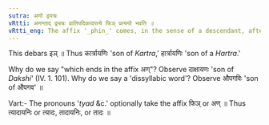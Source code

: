 ```yaml
---
sutra: अणो द्वयचः
vRtti: अणन्ताद् द्व्यचः प्रातिपदिकादपत्ये फिञ् प्रत्ययो भवति ॥
vRtti_eng: The affix '_phin_' comes, in the sense of a descendant, after a dissyllabic word ending in the affix 'अण्'.
---
```

This debars इञ् ॥ Thus कार्त्रायणिः 'son of _Kartra_,' हार्त्रायणिः 'son of a _Hartra_.'

Why do we say "which ends in the affix अण्"? Observe दाक्षायणः 'son of _Dakshi_' (IV. 1. 101). Why do we say a 'dissyllabic word'? Observe औपगविः 'son of औपगव' ॥

Vart:- The pronouns '_tyad_ &c.' optionally take the affix फिञ् or अण् ॥ Thus त्यादायनिः or त्यादः, तादायनिः, or तादः ॥
